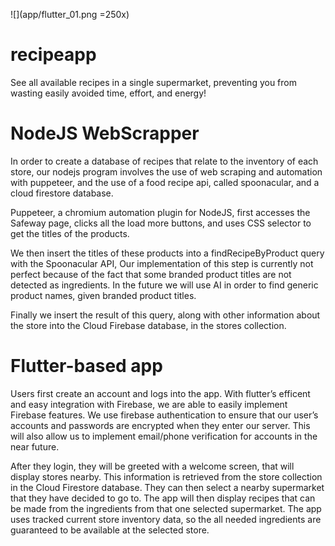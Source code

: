![](app/flutter_01.png =250x)

# recipeapp
See all available recipes in a single supermarket, preventing you from wasting easily avoided time, effort, and energy!

# NodeJS WebScrapper
In order to create a database of recipes that relate to the inventory of each store, our nodejs program involves the use of web scraping and automation with puppeteer, and the use of a food recipe api, called spoonacular, and a cloud firestore database.

Puppeteer, a chromium automation plugin for NodeJS, first accesses the Safeway page, clicks all the load more buttons, and uses CSS selector to get the titles of the products.

We then insert the titles of these products into a findRecipeByProduct query with the Spoonacular API,  Our implementation of this step is currently not perfect because of the fact that some branded product titles are not detected as ingredients. In the future we will use AI in order to find generic product names, given branded product titles. 

Finally we insert the result of this query, along with other information about the store into the Cloud Firebase database, in the stores collection.

# Flutter-based app
Users first create an account and logs into the app. With flutter’s efficent and easy integration with Firebase, we are able to easily implement Firebase features. We use firebase authentication to ensure that our user’s accounts and passwords are encrypted when they enter our server. This will also allow us to implement email/phone verification for accounts in the near future.

After they login, they will be greeted with a welcome screen, that will display stores nearby. This information is retrieved from the store collection in the Cloud Firestore database. They can then select a nearby supermarket that they have decided to go to. The app will then display recipes that can be made from the ingredients from that one selected supermarket. The app uses tracked current store inventory data, so the all needed ingredients are guaranteed to be available at the selected store. 

[](app/flutter_01.png)

